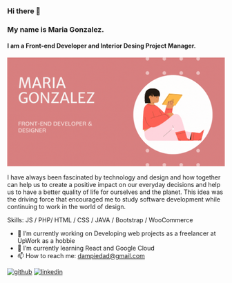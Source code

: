 ### Hi there 👋

### My name is Maria Gonzalez.
#### I am a Front-end Developer and Interior Desing Project Manager. 
![I am a Front-end Developer and Interior Desing Project Manager. ](https://github.com/MPGC/MPGC/blob/07aded6f4a33c0e6d6bf04972c4817ec2484db79/Maria%20Gonzalez.gif)

I have always been fascinated by technology and design and how together can help us to create a positive impact on our everyday decisions and help us to have a better quality of life for ourselves and the planet. This idea was the driving force that encouraged me to study software development while continuing to work in the world of design.

Skills:  JS / PHP/ HTML / CSS / JAVA / Bootstrap / WooCommerce

- 🔭 I’m currently working on  Developing web projects as a freelancer at UpWork as a hobbie 
- 🌱 I’m currently learning React and Google Cloud 
- 📫 How to reach me: dampiedad@gmail.com 


[<img src='https://cdn.jsdelivr.net/npm/simple-icons@3.0.1/icons/github.svg' alt='github' height='30'>](https://github.com/https://github.com/MPGC) [<img src='https://cdn.jsdelivr.net/npm/simple-icons@3.0.1/icons/linkedin.svg' alt='linkedin' height='30'>](https://www.linkedin.com/in/www.linkedin.com/in/mpgcuartero/)  
